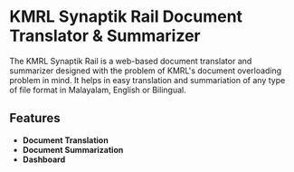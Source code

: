 # KMRL Synaptik Rail Document Translator & Summarizer

The KMRL Synaptik Rail is a web-based document translator and summarizer designed with the problem of KMRL's document overloading problem in mind. It helps in easy translation and summariation of any type of file format in Malayalam, English or Bilingual.

## Features

 - **Document Translation** 
 - **Document Summarization**
 - **Dashboard**